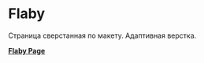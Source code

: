 # Flaby


Страница сверстанная  по макету. Адаптивная верстка.

**[Flaby Page](https://palladiumv.github.io/Flaby/)**

